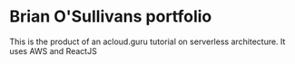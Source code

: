# Brian O'Sullivans portfolio

This is the product of an acloud.guru tutorial on serverless architecture.
It uses AWS and ReactJS
